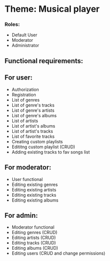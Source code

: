 # Theme: Musical player

### Roles:

* Default User
* Moderator
* Administrator

## Functional requirements:

## For user: 
* Authorization
* Registration
* List of genres
* List of genre's tracks
* List of genre's artists
* List of genre's albums
* List of artists
* List of artist's albums
* List of artist's tracks
* List of favorite tracks
* Creating custom playlists
* Edititng custom playlist (CRUD)
* Adding existing tracks to fav songs list

## For moderator:
* User functional
* Editing existing genres
* Editing existing artists
* Editing existing tracks
* Editing existing albums

## For admin:
* Moderator functional
* Editing genres (CRUD)
* Editing artists (CRUD)
* Editing tracks (CRUD)
* Editing albums (CRUD)
* Editing users (CRUD and change permissions)
